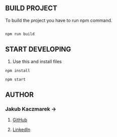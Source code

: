 ## BUILD PROJECT

To build the project you have to run npm command.

```

npm run build

```

## START DEVELOPING

1. Use this and install files

```
npm install

```

```
npm start

```

## AUTHOR

### Jakub Kaczmarek ->

1.  [GitHub](https://github.com/Ku3iK)

2.  [LinkedIn](https://www.linkedin.com/in/jakub-kaczmarek-3370531b3/)
